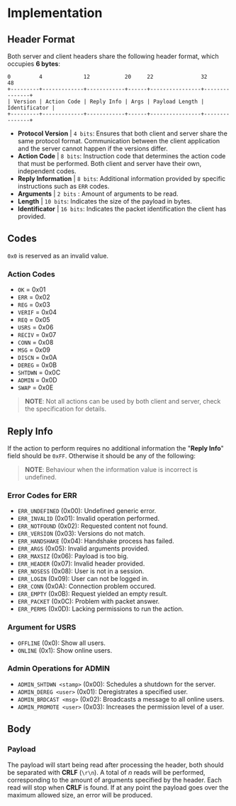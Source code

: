 # Implementation
## Header Format
Both server and client headers share the following header format, which occupies **6 bytes**:

    0         4             12           20     22               32              48
    +---------+-------------+------------+------+----------------+---------------+
    | Version | Action Code | Reply Info | Args | Payload Length | Identificator |
    +---------+-------------+------------+------+----------------+---------------+

- **Protocol Version** | `4 bits`: Ensures that both client and server share the same protocol format. Communication between the client application and the server cannot happen if the versions differ.
- **Action Code** | `8 bits`: Instruction code that determines the action code that must be performed. Both client and server have their own, independent codes.
- **Reply Information** | `8 bits`: Additional information provided by specific instructions such as `ERR` codes.
- **Arguments** | `2 bits` : Amount of arguments to be read.
- **Length** | `10 bits`: Indicates the size of the payload in bytes.
- **Identificator** | `16 bits`: Indicates the packet identification the client has provided.

## Codes
`0x0` is reserved as an invalid value.

### Action Codes
- `OK` = 0x01
- `ERR` = 0x02
- `REG` = 0x03
- `VERIF` = 0x04
- `REQ` = 0x05
- `USRS` = 0x06
- `RECIV` = 0x07
- `CONN` = 0x08
- `MSG` = 0x09
- `DISCN` = 0x0A
- `DEREG` = 0x0B
- `SHTDWN` = 0x0C
- `ADMIN` = 0x0D
- `SWAP` = 0x0E

> **NOTE**: Not all actions can be used by both client and server, check the specification for details.

## Reply Info

If the action to perform requires no additional information the "**Reply Info**" field should be `0xFF`. Otherwise it should be any of the following:

> **NOTE**: Behaviour when the information value is incorrect is undefined.

### Error Codes for ERR
- `ERR_UNDEFINED` (0x00): Undefined generic error.
- `ERR_INVALID` (0x01): Invalid operation performed.
- `ERR_NOTFOUND` (0x02): Requested content not found.
- `ERR_VERSION` (0x03): Versions do not match.
- `ERR_HANDSHAKE` (0x04): Handshake process has failed.
- `ERR_ARGS` (0x05): Invalid arguments provided.
- `ERR_MAXSIZ` (0x06): Payload is too big.
- `ERR_HEADER` (0x07): Invalid header provided.
- `ERR_NOSESS` (0x08): User is not in a session.
- `ERR_LOGIN` (0x09): User can not be logged in.
- `ERR_CONN` (0x0A): Connection problem occured.
- `ERR_EMPTY` (0x0B): Request yielded an empty result.
- `ERR_PACKET` (0x0C): Problem with packet answer.
- `ERR_PERMS` (0x0D): Lacking permissions to run the action.

### Argument for USRS
- `OFFLINE` (0x0): Show all users.
- `ONLINE` (0x1): Show online users.

### Admin Operations for ADMIN
- `ADMIN_SHTDWN <stamp>` (0x00): Schedules a shutdown for the server.
- `ADMIN_DEREG <user>` (0x01): Deregistrates a specified user.
- `ADMIN_BRDCAST <msg>` (0x02): Broadcasts a message to all online users.
- `ADMIN_PROMOTE <user>` (0x03): Increases the permission level of a user.

## Body

### Payload
The payload will start being read after processing the header, both should be separated with **CRLF** (`\r\n`). A total of *n* reads will be performed, corresponding to the amount of arguments specified by the header. Each read will stop when **CRLF** is found. If at any point the payload goes over the maximum allowed size, an error will be produced.
